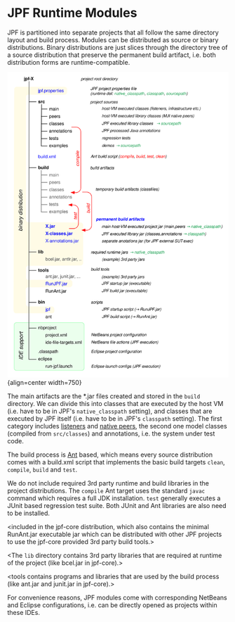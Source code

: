 # JPF Runtime Modules #

JPF is partitioned into separate projects that all follow the same directory layout and build process. Modules can be distributed as source or binary distributions. Binary distributions are just slices through the directory tree of a source distribution that preserve the permanent build artifact, i.e. both distribution forms are runtime-compatible.

![Figure: JPF Modules](https://github.com/javapathfinder/jpf-core/blob/master/docs/graphics/jpf-project.svg){align=center width=750}
 
The main artifacts are the *.jar files created and stored in the `build` directory. We can divide this into classes that are executed by the host VM (i.e. have to be in JPF's `native_classpath` setting), and classes that are executed by JPF itself (i.e. have to be in JPF's `classpath` setting). The first category includes [listeners](Listeners) and [native peers](Model-Java-Interface), the second one model classes (compiled from `src/classes`) and annotations, i.e. the system under test code.

The build process is [Ant](http://ant.apache.org/) based, which means every source distribution comes with a build.xml script that implements the basic build targets `clean`, `compile`, `build` and `test`.

We do not include required 3rd party runtime and build libraries in the project distributions.
The `compile` Ant target uses the standard `javac` command which requires a full JDK installation. `test` generally executes a JUnit based regression test suite. Both JUnit and Ant libraries are also need to be installed.

<included in the jpf-core distribution, which also contains the minimal RunAnt.jar executable jar which can be distributed with other JPF projects to use the jpf-core provided 3rd party build tools.>

<The `lib` directory contains 3rd party libraries that are required at runtime of the project (like bcel.jar in jpf-core).>

<tools contains programs and libraries that are used by the build process (like ant.jar and junit.jar in jpf-core).>

For convenience reasons, JPF modules come with corresponding NetBeans and Eclipse configurations, i.e. can be directly opened as projects within these IDEs.

